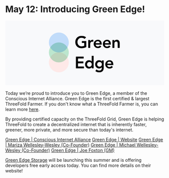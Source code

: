 # May 12: Introducing Green Edge!

![](./img/greenedgeintro.jpg)

Today we’re proud to introduce you to Green Edge, a member of the Conscious Internet Alliance. Green Edge is the first certified & largest ThreeFold Farmer. If you don't know what a ThreeFold Farmer is, you can learn more [here](https://wiki.threefold.io/#/what_is_a_farmer).

By providing certified capacity on the ThreeFold Grid, Green Edge is helping ThreeFold to create a decentralized internet that is inherently faster, greener, more private, and more secure than today's internet.

[Green Edge | Conscious Internet Alliance](https://www.consciousinternet.org/#/projects/green%20edge)
[Green Edge | Website](https://green-edge.net/)
[Green Edge | Mariza Wellesley-Wesley (Co-Founder)](https://www.consciousinternet.org/#/users/mariza_wellesley_wesley)
[Green Edge | Michael Wellesley-Wesley (Co-Founder)](https://www.consciousinternet.org/#/users/michael_wellesley_wesley)
[Green Edge | Joe Foxton (GM)](https://www.consciousinternet.org/#/users/joe_foxton)

[Green Edge Storage](https://green-edge.net/use-cases/green-edge-storage) will be launching this summer and is offering developers free early access today. You can find more details on their website!